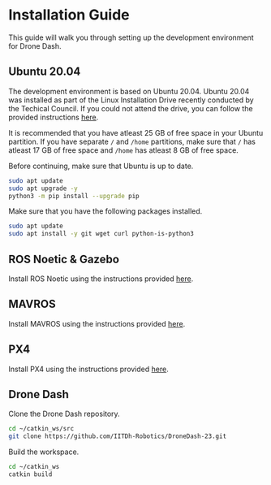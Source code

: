 # Installation Guide
This guide will walk you through setting up the development environment for Drone Dash.

## Ubuntu 20.04
The development environment is based on Ubuntu 20.04. Ubuntu 20.04 was installed as part of the Linux Installation Drive recently conducted by the Techical Council. If you could not attend the drive, you can follow the provided instructions [here](https://docs.google.com/presentation/d/1V-vmox13ZVTD80zHWISHAr5jIA98rXx4nFpERsKTPJI/edit?usp=sharing).

It is recommended that you have atleast 25 GB of free space in your Ubuntu partition. If you have separate `/` and `/home` partitions, make sure that `/` has atleast 17 GB of free space and `/home` has atleast 8 GB of free space.

Before continuing, make sure that Ubuntu is up to date.
```bash
sudo apt update
sudo apt upgrade -y
python3 -m pip install --upgrade pip
```

Make sure that you have the following packages installed.
```bash
sudo apt update
sudo apt install -y git wget curl python-is-python3
```

## ROS Noetic & Gazebo
Install ROS Noetic using the instructions provided [here](./ROS.md).

## MAVROS
Install MAVROS using the instructions provided [here](./MAVROS.md).

## PX4
Install PX4 using the instructions provided [here](./PX4.md).

## Drone Dash
Clone the Drone Dash repository.
```bash
cd ~/catkin_ws/src
git clone https://github.com/IITDh-Robotics/DroneDash-23.git
```

Build the workspace.
```bash
cd ~/catkin_ws
catkin build
```